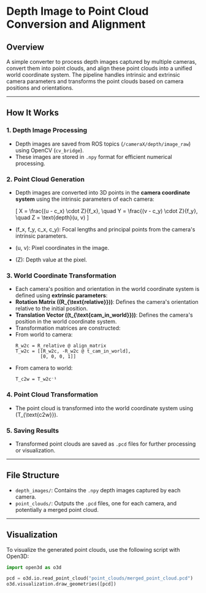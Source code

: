 # Depth Image to Point Cloud Conversion and Alignment

## Overview

A simple converter to process depth images captured by multiple cameras, convert them into point clouds, and align these point clouds into a unified world coordinate system. The pipeline handles intrinsic and extrinsic camera parameters and transforms the point clouds based on camera positions and orientations.

---

## How It Works

### 1. Depth Image Processing
- Depth images are saved from ROS topics (`/cameraX/depth/image_raw`) using OpenCV (`cv_bridge`).
- These images are stored in `.npy` format for efficient numerical processing.

### 2. Point Cloud Generation
- Depth images are converted into 3D points in the **camera coordinate system** using the intrinsic parameters of each camera:

  \[
  X = \frac{(u - c_x) \cdot Z}{f_x}, \quad
  Y = \frac{(v - c_y) \cdot Z}{f_y}, \quad
  Z = \text{depth}(u, v)
  \]

- \(f_x, f_y, c_x, c_y\): Focal lengths and principal points from the camera's intrinsic parameters.
- \(u, v\): Pixel coordinates in the image.
- \(Z\): Depth value at the pixel.
### 3. World Coordinate Transformation
- Each camera's position and orientation in the world coordinate system is defined using **extrinsic parameters**:
- **Rotation Matrix (\(R_{\text{relative}}\))**: Defines the camera's orientation relative to the initial position.
- **Translation Vector (\(t_{\text{cam\_in\_world}}\))**: Defines the camera's position in the world coordinate system.
- Transformation matrices are constructed:
- From world to camera:
  ```
  R_w2c = R_relative @ align_matrix
  T_w2c = [[R_w2c, -R_w2c @ t_cam_in_world],
           [0, 0, 0, 1]]
  ```
- From camera to world:
  ```
  T_c2w = T_w2c⁻¹
  ```

### 4. Point Cloud Transformation
- The point cloud is transformed into the world coordinate system using \(T_{\text{c2w}}\).

### 5. Saving Results
- Transformed point clouds are saved as `.pcd` files for further processing or visualization.

---

## File Structure

- `depth_images/`: Contains the `.npy` depth images captured by each camera.
- `point_clouds/`: Outputs the `.pcd` files, one for each camera, and potentially a merged point cloud.

---
 
## Visualization

To visualize the generated point clouds, use the following script with Open3D:
```python
import open3d as o3d

pcd = o3d.io.read_point_cloud("point_clouds/merged_point_cloud.pcd")
o3d.visualization.draw_geometries([pcd])
